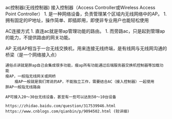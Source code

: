 ac控制器(无线控制器) 接入控制器（Access Controller或Wireless Access Point Controller）
    1. 是一种网络设备，负责管理某个区域内无线网络中的AP。
    1. 拥有固定的IP地址，操作简单、即插即用，即使非专业用户也能轻松使用

AC连接方式
    1. 直连ac就是带ap管理功能的路由。
    1. 而旁路ac，只是起到管理ap的能力，不提供路由的网关功能。

AP
    无线AP相当于一台无线交换机，用来连接无线终端，是有线网与无线网沟通的桥梁（是一个网络接入点）

    通俗点讲就是胖ap自己会集成很多功能，瘦ap所有功能通过后端服务器交换机控制器等加载功能
    瘦AP，一般指无线网关或网桥
        瘦AP一般就是我们常说的AP，不能独立工作，需要结合AC（接入控制器）一起使用
    胖AP一般指无线路由

    AP可接入20～30台无线设备，甚至有一些可以达到50～10台设备

    https://zhidao.baidu.com/question/317539946.html
    https://www.cnblogs.com/qianbin/p/9094502.html (较详细)
